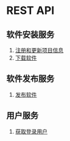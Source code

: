 # REST API

## 软件安装服务

1. [注册和更新项目信息](https://github.com/blocklang/blocklang-installer/blob/master/docs/API/01_installers.md)
2. [下载软件](https://github.com/blocklang/blocklang-installer/blob/master/docs/API/02_apps.md)

## 软件发布服务

1. [发布软件](releases.md)

## 用户服务

1. [获取登录用户](user.md)